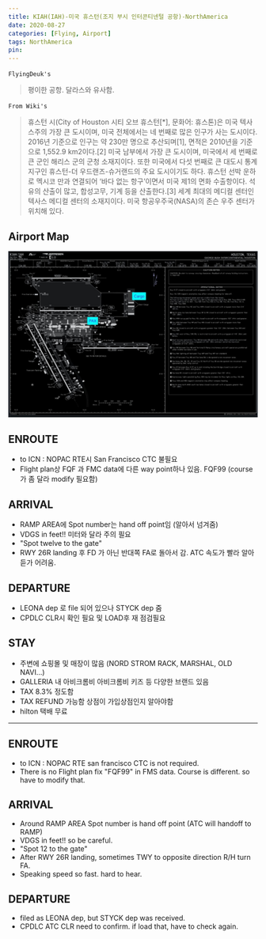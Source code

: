```yaml
---
title: KIAH(IAH)-미국 휴스턴(조지 부시 인터콘티넨털 공항)-NorthAmerica
date: 2020-08-27
categories: [Flying, Airport]
tags: NorthAmerica
pin:
---
```

`FlyingDeuk's`
>평이한 공항. 달라스와 유사함.

`From Wiki's`
>휴스턴 시(City of Houston 시티 오브 휴스턴[*], 문화어: 휴스톤)은 미국 텍사스주의 가장 큰 도시이며, 미국 전체에서는 네 번째로 많은 인구가 사는 도시이다. 2016년 기준으로 인구는 약 230만 명으로 추산되며[1], 면적은 2010년을 기준으로 1,552.9 km2이다.[2] 미국 남부에서 가장 큰 도시이며, 미국에서 세 번째로 큰 군인 해리스 군의 군청 소재지이다. 또한 미국에서 다섯 번째로 큰 대도시 통계 지구인 휴스턴-더 우드랜즈-슈거랜드의 주요 도시이기도 하다. 휴스턴 선박 운하로 멕시코 만과 연결되어 ‘바다 없는 항구’이면서 미국 제1의 면화 수출항이다. 석유의 산출이 많고, 합성고무, 기계 등을 산출한다.[3]
세계 최대의 메디컬 센터인 텍사스 메디컬 센터의 소재지이다. 미국 항공우주국(NASA)의 존슨 우주 센터가 위치해 있다.

## Airport Map
![iah](/img/flying/airport/iah_ap.jpg)

## ENROUTE
- to ICN : NOPAC RTE시 San Francisco CTC 불필요
- Flight plan상 FQF 과 FMC data에 다른 way point하나 있음. FQF99 (course가 좀 달라 modify 필요함)

## ARRIVAL
- RAMP AREA에 Spot number는 hand off point임 (알아서 넘겨줌)
- VDGS in feet!! 미터와 달라 주의 필요
- "Spot twelve to the gate"
- RWY 26R landing 후 FD 가 아닌 반대쪽 FA로 돌아서 감. ATC 속도가 빨라 알아듣가 어려움.



## DEPARTURE
- LEONA dep 로 file 되어 있으나 STYCK dep 줌
- CPDLC CLR시 확인 필요 및 LOAD후 재 점검필요


## STAY
- 주변에 쇼핑몰 및 매장이 많음 (NORD STROM RACK, MARSHAL, OLD NAVI...)
- GALLERIA 내 아비크롬비 아비크롬비 키즈 등 다양한 브랜드 있음
- TAX 8.3% 정도함
- TAX REFUND 가능함 상점이 가입상점인지 알아야함
- hilton 택배 무료


---------

## ENROUTE
- to ICN : NOPAC RTE san francisco CTC is not required.
- There is no Flight plan fix "FQF99" in FMS data. Course is different. so have to modify that.

## ARRIVAL
- Around RAMP AREA Spot number is hand off point (ATC will handoff to RAMP)
- VDGS in feet!! so be careful.
- "Spot 12 to the gate"
- After RWY 26R landing, sometimes TWY to opposite direction R/H turn FA.
- Speaking speed so fast. hard to hear.


## DEPARTURE
- filed as LEONA dep, but STYCK dep was received.
- CPDLC ATC CLR need to confirm. if load that, have to check again.
